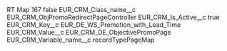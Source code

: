 <?xml version="1.0" encoding="UTF-8"?>
<CustomMetadata xmlns="http://soap.sforce.com/2006/04/metadata" xmlns:xsi="http://www.w3.org/2001/XMLSchema-instance" xmlns:xsd="http://www.w3.org/2001/XMLSchema">
    <label>RT Map 167</label>
    <protected>false</protected>
    <values>
        <field>EUR_CRM_Class_name__c</field>
        <value xsi:type="xsd:string">EUR_CRM_ObjPromoRedirectPageController</value>
    </values>
    <values>
        <field>EUR_CRM_Is_Active__c</field>
        <value xsi:type="xsd:boolean">true</value>
    </values>
    <values>
        <field>EUR_CRM_Key__c</field>
        <value xsi:type="xsd:string">EUR_DE_WS_Promotion_with_Lead_Time</value>
    </values>
    <values>
        <field>EUR_CRM_Value__c</field>
        <value xsi:type="xsd:string">EUR_CRM_DE_ObjectivePromoPage</value>
    </values>
    <values>
        <field>EUR_CRM_Variable_name__c</field>
        <value xsi:type="xsd:string">recordTypePageMap</value>
    </values>
</CustomMetadata>
